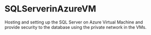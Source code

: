 # SQLServerinAzureVM
Hosting and setting up the SQL Server on Azure Virtual Machine and provide security to the database using the private network in the VMs.
